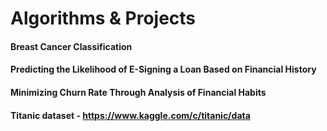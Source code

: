 # Algorithms & Projects

#### Breast Cancer Classification

#### Predicting the Likelihood of E-Signing a Loan Based on Financial History

#### Minimizing Churn Rate Through Analysis of Financial Habits

#### Titanic dataset - https://www.kaggle.com/c/titanic/data

